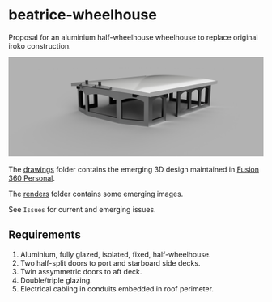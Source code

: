 # beatrice-wheelhouse
Proposal for an aluminium half-wheelhouse wheelhouse to replace original
iroko construction.

![alt text](renders/wheelhouse_2024-Sep-01_04-26-34PM-000_CustomizedView16561039335.png)

The
[drawings](./drawings/)
folder contains the emerging 3D design maintained in
[Fusion 360 Personal](https://www.autodesk.com/products/fusion-360/personal).

The
[renders](./renders/)
folder contains some emerging images.

See ```Issues``` for current and emerging issues.

## Requirements

1. Aluminium, fully glazed, isolated, fixed, half-wheelhouse.
2. Two half-split doors to port and starboard side decks.
3. Twin assymmetric doors to aft deck.
4. Double/triple glazing.
5. Electrical cabling in conduits embedded in roof perimeter. 
